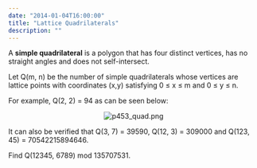 ```yaml
---
date: "2014-01-04T16:00:00"
title: "Lattice Quadrilaterals"
description: ""
---
```


<p>A <b>simple quadrilateral</b> is a polygon that has four distinct vertices, has no straight angles and does not self-intersect.</p>
<p>Let Q(m, n) be the number of simple quadrilaterals whose vertices are lattice points with coordinates (x,y) satisfying 0 ≤ x ≤ m and 0 ≤ y ≤ n.</p>
<p>For example, Q(2, 2) = 94 as can be seen below:</p>
<p align="center"><img alt="p453_quad.png" class="dark_img" src="/images/p453_quad.png"/></p>
<p>It can also be verified that Q(3, 7) = 39590, Q(12, 3) = 309000 and Q(123, 45) = 70542215894646.</p>
<p>Find Q(12345, 6789) mod 135707531.</p>

